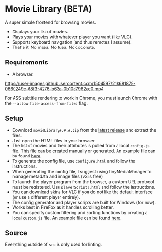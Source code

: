# Movie Library (BETA)

A super simple frontend for browsing movies.

- Displays your list of movies.
- Plays your movies with whatever player you want (like VLC).
- Supports keyboard navigation (and thus remotes I assume).
- That's it. No mess. No fuss. No coconuts.


## Requirements

- A browser.


https://user-images.githubusercontent.com/1504597/218681879-0660249c-68f3-4276-b63a-0b10d7962ae0.mp4

For ASS subtitle rendering to work in Chrome, you must launch Chrome with the `--allow-file-access-from-files` flag.

## Setup

- Download `movieLibrary#.#.#.zip` from the [latest release](https://github.com/yo1dog/movie-library/releases/latest) and extract the files.
- Just open the HTML files in your browser.
- The list of movies and their attributes is pulled from a local `config.js` file. This file can be created manually or generated. An example file can be found [here](./src/config.example.js).
- To generate the config file, use `configure.html` and follow the instructions.
- When generating the config file, I suggest using tinyMediaManager to manage metadata and image files (v3 is free).
- To launch the player program from the browser, a custom URL protocol must be registered. Use `playerScripts.html` and follow the instructions.
- You can download skins for VLC if you do not like the default interface (or use a different player entirely).
- The config generator and player scripts are built for Windows (for now).
- Works best in FireFox as it handles scrolling better.
- You can specify custom filtering and sorting functions by creating a local `custom.js` file. An example file can be found [here](./src/custom.example.js).

## Source

Everything outside of `src` is only used for linting.
